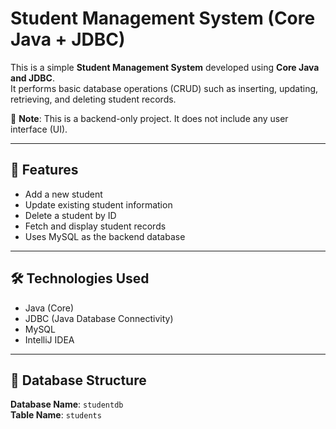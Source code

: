 # Student Management System (Core Java + JDBC)

This is a simple **Student Management System** developed using **Core Java and JDBC**.  
It performs basic database operations (CRUD) such as inserting, updating, retrieving, and deleting student records.

🚫 **Note**: This is a backend-only project. It does not include any user interface (UI).

---

## 📌 Features

- Add a new student
- Update existing student information
- Delete a student by ID
- Fetch and display student records
- Uses MySQL as the backend database

---

## 🛠️ Technologies Used

- Java (Core)
- JDBC (Java Database Connectivity)
- MySQL
- IntelliJ IDEA

---

## 🧱 Database Structure

**Database Name**: `studentdb`  
**Table Name**: `students`

